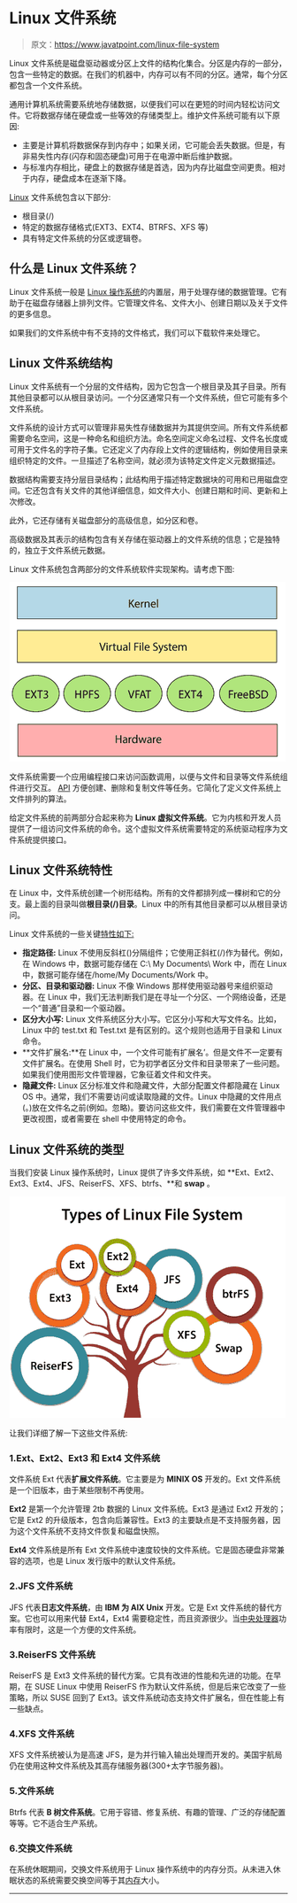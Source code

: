 # Linux 文件系统

> 原文：<https://www.javatpoint.com/linux-file-system>

Linux 文件系统是磁盘驱动器或分区上文件的结构化集合。分区是内存的一部分，包含一些特定的数据。在我们的机器中，内存可以有不同的分区。通常，每个分区都包含一个文件系统。

通用计算机系统需要系统地存储数据，以便我们可以在更短的时间内轻松访问文件。它将数据存储在硬盘或一些等效的存储类型上。维护文件系统可能有以下原因:

*   主要是计算机将数据保存到内存中；如果关闭，它可能会丢失数据。但是，有非易失性内存(闪存和固态硬盘)可用于在电源中断后维护数据。
*   与标准内存相比，硬盘上的数据存储是首选，因为内存比磁盘空间更贵。相对于内存，硬盘成本在逐渐下降。

[Linux](https://www.javatpoint.com/linux-tutorial) 文件系统包含以下部分:

*   根目录(/)
*   特定的数据存储格式(EXT3、EXT4、BTRFS、XFS 等)
*   具有特定文件系统的分区或逻辑卷。

## 什么是 Linux 文件系统？

Linux 文件系统一般是 [Linux 操作系统](https://www.javatpoint.com/what-is-linux)的内置层，用于处理存储的数据管理。它有助于在磁盘存储器上排列文件。它管理文件名、文件大小、创建日期以及关于文件的更多信息。

如果我们的文件系统中有不支持的文件格式，我们可以下载软件来处理它。

## Linux 文件系统结构

Linux 文件系统有一个分层的文件结构，因为它包含一个根目录及其子目录。所有其他目录都可以从根目录访问。一个分区通常只有一个文件系统，但它可能有多个文件系统。

文件系统的设计方式可以管理非易失性存储数据并为其提供空间。所有文件系统都需要命名空间，这是一种命名和组织方法。命名空间定义命名过程、文件名长度或可用于文件名的字符子集。它还定义了内存段上文件的逻辑结构，例如使用目录来组织特定的文件。一旦描述了名称空间，就必须为该特定文件定义元数据描述。

数据结构需要支持分层目录结构；此结构用于描述特定数据块的可用和已用磁盘空间。它还包含有关文件的其他详细信息，如文件大小、创建日期和时间、更新和上次修改。

此外，它还存储有关磁盘部分的高级信息，如分区和卷。

高级数据及其表示的结构包含有关存储在驱动器上的文件系统的信息；它是独特的，独立于文件系统元数据。

Linux 文件系统包含两部分的文件系统软件实现架构。请考虑下图:

![Linux File System](img/156a71001c4a55c5c10a6504a40fb77e.png)

文件系统需要一个应用编程接口来访问函数调用，以便与文件和目录等文件系统组件进行交互。 [API](https://www.javatpoint.com/api-full-form) 方便创建、删除和复制文件等任务。它简化了定义文件系统上文件排列的算法。

给定文件系统的前两部分合起来称为 **Linux 虚拟文件系统**。它为内核和开发人员提供了一组访问文件系统的命令。这个虚拟文件系统需要特定的系统驱动程序为文件系统提供接口。

## Linux 文件系统特性

在 Linux 中，文件系统创建一个树形结构。所有的文件都排列成一棵树和它的分支。最上面的目录叫做**根目录(/)目录**。Linux 中的所有其他目录都可以从根目录访问。

Linux 文件系统的一些关键[特性如下:](https://www.javatpoint.com/linux-features)

*   **指定路径:** Linux 不使用反斜杠(\)分隔组件；它使用正斜杠(/)作为替代。例如，在 Windows 中，数据可能存储在 C:\ My Documents\ Work 中，而在 Linux 中，数据可能存储在/home/My Documents/Work 中。
*   **分区、目录和驱动器:** Linux 不像 Windows 那样使用驱动器号来组织驱动器。在 Linux 中，我们无法判断我们是在寻址一个分区、一个网络设备，还是一个“普通”目录和一个驱动器。
*   **区分大小写:** Linux 文件系统区分大小写。它区分小写和大写文件名。比如，Linux 中的 test.txt 和 Test.txt 是有区别的。这个规则也适用于目录和 Linux 命令。
*   **文件扩展名:**在 Linux 中，一个文件可能有扩展名’。但是文件不一定要有文件扩展名。在使用 Shell 时，它为初学者区分文件和目录带来了一些问题。如果我们使用图形文件管理器，它象征着文件和文件夹。
*   **隐藏文件:** Linux 区分标准文件和隐藏文件，大部分配置文件都隐藏在 Linux OS 中。通常，我们不需要访问或读取隐藏的文件。Linux 中隐藏的文件用点(。)放在文件名之前(例如。忽略)。要访问这些文件，我们需要在文件管理器中更改视图，或者需要在 shell 中使用特定的命令。

## Linux 文件系统的类型

当我们安装 Linux 操作系统时，Linux 提供了许多文件系统，如 **Ext、Ext2、Ext3、Ext4、JFS、ReiserFS、XFS、btrfs、**和 **swap** 。

![Linux File System](img/531931fffe4ccfd6f6be0cd299e5a7cf.png)

让我们详细了解一下这些文件系统:

### 1.Ext、Ext2、Ext3 和 Ext4 文件系统

文件系统 Ext 代表**扩展文件系统**。它主要是为 **MINIX OS** 开发的。Ext 文件系统是一个旧版本，由于某些限制不再使用。

**Ext2** 是第一个允许管理 2tb 数据的 Linux 文件系统。Ext3 是通过 Ext2 开发的；它是 Ext2 的升级版本，包含向后兼容性。Ext3 的主要缺点是不支持服务器，因为这个文件系统不支持文件恢复和磁盘快照。

**Ext4** 文件系统是所有 Ext 文件系统中速度较快的文件系统。它是固态硬盘非常兼容的选项，也是 Linux 发行版中的默认文件系统。

### 2.JFS 文件系统

JFS 代表**日志文件系统**，由 **IBM 为 AIX Unix** 开发。它是 Ext 文件系统的替代方案。它也可以用来代替 Ext4，Ext4 需要稳定性，而且资源很少。当[中央处理器](https://www.javatpoint.com/cpu-full-form)功率有限时，这是一个方便的文件系统。

### 3.ReiserFS 文件系统

ReiserFS 是 Ext3 文件系统的替代方案。它具有改进的性能和先进的功能。在早期，在 SUSE Linux 中使用 ReiserFS 作为默认文件系统，但是后来它改变了一些策略，所以 SUSE 回到了 Ext3。该文件系统动态支持文件扩展名，但在性能上有一些缺点。

### 4.XFS 文件系统

XFS 文件系统被认为是高速 JFS，是为并行输入输出处理而开发的。美国宇航局仍在使用这种文件系统及其高存储服务器(300+太字节服务器)。

### 5.文件系统

Btrfs 代表 **B 树文件系统**。它用于容错、修复系统、有趣的管理、广泛的存储配置等等。它不适合生产系统。

### 6.交换文件系统

在系统休眠期间，交换文件系统用于 Linux 操作系统中的内存分页。从未进入休眠状态的系统需要交换空间等于其[内存](https://www.javatpoint.com/ram-full-form)大小。

* * *